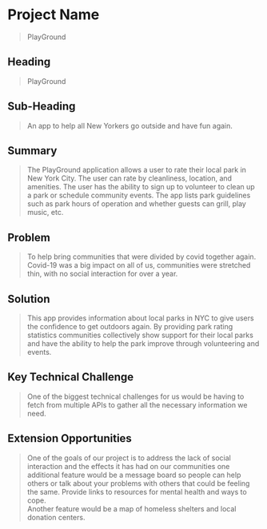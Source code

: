# Project Name #
 > PlayGround
## Heading ##
 > PlayGround

## Sub-Heading ##
  > An app to help all New Yorkers go outside and have fun again.

## Summary ##
  > The PlayGround application allows a user to rate their local park in New York City. The user can rate by cleanliness, location, and amenities. The user has the ability to sign up to volunteer to clean up a park or schedule community events. The app lists park guidelines such as park hours of operation and whether guests can grill, play music, etc.

## Problem ##
  > To help bring communities that were divided by covid together again. Covid-19 was a big impact on all of us, communities were stretched thin, with no social interaction for over a year. 
  
## Solution ##
  > This app provides information about local parks in NYC to give users the confidence to get outdoors again. By providing park rating statistics communities collectively show support for their local parks and have the ability to help the park improve through volunteering and events.

## Key Technical Challenge ##
  > One of the biggest technical challenges for us would be having to fetch from multiple APIs to gather all the necessary information we need.

## Extension Opportunities ##
  > One of the goals of our project is to address the lack of social interaction and the effects it has had on our communities one additional feature would be a message board so people can help others or talk about your problems with others that could be feeling the same. Provide links to resources for mental health and ways to cope.  
  > Another feature would be a map of homeless shelters and local donation centers.
